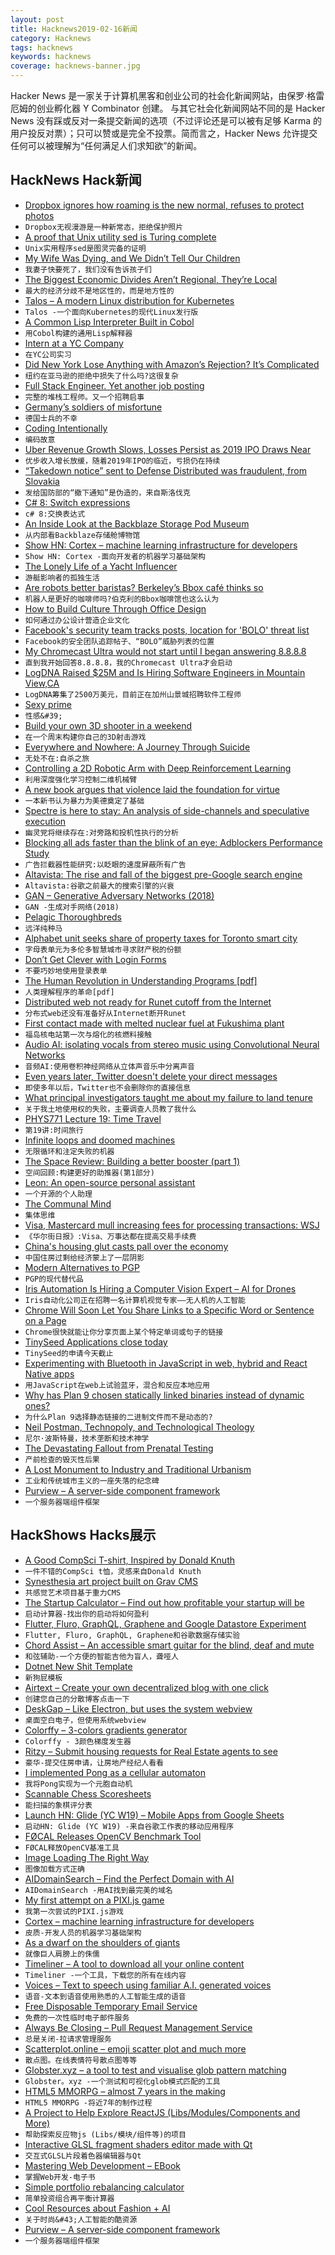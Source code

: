 ```yaml
---
layout: post
title: Hacknews2019-02-16新闻
category: Hacknews
tags: hacknews
keywords: hacknews
coverage: hacknews-banner.jpg
---
```


Hacker News 是一家关于计算机黑客和创业公司的社会化新闻网站，由保罗·格雷厄姆的创业孵化器 Y Combinator 创建。
与其它社会化新闻网站不同的是 Hacker News 没有踩或反对一条提交新闻的选项（不过评论还是可以被有足够 Karma 的用户投反对票）；只可以赞或是完全不投票。简而言之，Hacker News 允许提交任何可以被理解为“任何满足人们求知欲”的新闻。

## HackNews Hack新闻


- [Dropbox ignores how roaming is the new normal, refuses to protect photos](https://www.dropboxforum.com/t5/Dropbox/Enable-or-disable-the-camera-uploads-feature-in-roaming/idc-p/329040)
- `Dropbox无视漫游是一种新常态，拒绝保护照片`
- [A proof that Unix utility sed is Turing complete](https://catonmat.net/proof-that-sed-is-turing-complete)
- `Unix实用程序sed是图灵完备的证明`
- [My Wife Was Dying, and We Didn’t Tell Our Children](https://www.theatlantic.com/family/archive/2019/02/my-wife-and-i-didnt-tell-our-children-about-her-cancer/582709/)
- `我妻子快要死了，我们没有告诉孩子们`
- [The Biggest Economic Divides Aren’t Regional, They’re Local](https://www.nytimes.com/2019/02/12/upshot/the-biggest-economic-divides-arent-regional-theyre-local-just-ask-parents.html)
- `最大的经济分歧不是地区性的，而是地方性的`
- [Talos – A modern Linux distribution for Kubernetes](https://github.com/autonomy/talos)
- `Talos -一个面向Kubernetes的现代Linux发行版`
- [A Common Lisp Interpreter Built in Cobol](https://github.com/lauryndbrown/Cisp)
- `用Cobol构建的通用Lisp解释器`
- [Intern at a YC Company](https://blog.ycombinator.com/intern-at-a-yc-company-2019/)
- `在YC公司实习`
- [Did New York Lose Anything with Amazon’s Rejection? It’s Complicated](https://techcrunch.com/2019/02/14/did-new-york-lose-anything-with-amazons-rejection-its-complicated/)
- `纽约在亚马逊的拒绝中损失了什么吗?这很复杂`
- [Full Stack Engineer. Yet another job posting](item?id=19175908)
- `完整的堆栈工程师。又一个招聘启事`
- [Germany’s soldiers of misfortune](https://www.politico.eu/article/germany-biggest-enemy-threadbare-army-bundeswehr/)
- `德国士兵的不幸`
- [Coding Intentionally](https://exercism.io/blog/coding-intentionally-in-bash-grains)
- `编码故意`
- [Uber Revenue Growth Slows, Losses Persist as 2019 IPO Draws Near](https://www.bloomberg.com/news/articles/2019-02-15/uber-results-show-revenue-growth-slows-amid-persistent-losses)
- `优步收入增长放缓，随着2019年IPO的临近，亏损仍在持续`
- [“Takedown notice” sent to Defense Distributed was fraudulent, from Slovakia](https://arstechnica.com/tech-policy/2019/02/nj-ag-takedown-notice-that-led-to-new-gun-file-lawsuit-came-from-slovakia-not-us/)
- `发给国防部的“撤下通知”是伪造的，来自斯洛伐克`
- [C# 8: Switch expressions](https://alexatnet.com/cs8-switch-statement/)
- `c# 8:交换表达式`
- [An Inside Look at the Backblaze Storage Pod Museum](https://www.backblaze.com/blog/backblaze-storage-pod-museum/)
- `从内部看Backblaze存储舱博物馆`
- [Show HN: Cortex – machine learning infrastructure for developers](https://github.com/cortexlabs/cortex)
- `Show HN: Cortex -面向开发者的机器学习基础架构`
- [The Lonely Life of a Yacht Influencer](https://melmagazine.com/en-us/story/the-lonely-life-of-a-yacht-influencer)
- `游艇影响者的孤独生活`
- [Are robots better baristas? Berkeley’s Bbox café thinks so](https://www.berkeleyside.com/2019/02/15/are-robots-better-baristas-berkeleys-bbox-cafe-thinks-so)
- `机器人是更好的咖啡师吗?伯克利的Bbox咖啡馆也这么认为`
- [How to Build Culture Through Office Design](https://www.bureauwork.com/blogs/office-management/how-to-build-culture-through-office-design)
- `如何通过办公设计营造企业文化`
- [Facebook&#39;s security team tracks posts, location for &#39;BOLO&#39; threat list](https://www.cnbc.com/2019/02/14/facebooks-security-team-tracks-posts-location-for-bolo-threat-list.html)
- `Facebook的安全团队追踪帖子、“BOLO”威胁列表的位置`
- [My Chromecast Ultra would not start until I began answering 8.8.8.8](https://mailarchive.ietf.org/arch/msg/dnsop/WCVv57IizUSjNb2RQNP84fBclI0)
- `直到我开始回答8.8.8.8，我的Chromecast Ultra才会启动`
- [LogDNA Raised $25M and Is Hiring Software Engineers in Mountain View,CA](https://angel.co/logdna/jobs/504561-software-engineer)
- `LogDNA筹集了2500万美元，目前正在加州山景城招聘软件工程师`
- [Sexy prime](https://en.wikipedia.org/wiki/Sexy_prime)
- `性感&#39;`
- [Build your own 3D shooter in a weekend](https://github.com/ssloy/tinyraycaster)
- `在一个周末构建你自己的3D射击游戏`
- [Everywhere and Nowhere: A Journey Through Suicide](https://www.newyorker.com/magazine/2019/02/18/everywhere-and-nowhere-a-journey-through-suicide)
- `无处不在:自杀之旅`
- [Controlling a 2D Robotic Arm with Deep Reinforcement Learning](https://blog.floydhub.com/robotic-arm-control-deep-reinforcement-learning/)
- `利用深度强化学习控制二维机械臂`
- [A new book argues that violence laid the foundation for virtue](https://www.newyorker.com/books/under-review/did-capital-punishment-create-morality)
- `一本新书认为暴力为美德奠定了基础`
- [Spectre is here to stay: An analysis of side-channels and speculative execution](https://arxiv.org/abs/1902.05178)
- `幽灵党将继续存在:对旁路和投机性执行的分析`
- [Blocking all ads faster than the blink of an eye: Adblockers Performance Study](https://whotracks.me/blog/adblockers_performance_study.html)
- `广告拦截器性能研究:以眨眼的速度屏蔽所有广告`
- [Altavista: The rise and fall of the biggest pre-Google search engine](https://digital.com/about/altavista/)
- `Altavista:谷歌之前最大的搜索引擎的兴衰`
- [GAN – Generative Adversary Networks (2018)](https://medium.com/@jonathan_hui/gan-whats-generative-adversarial-networks-and-its-application-f39ed278ef09)
- `GAN -生成对手网络(2018)`
- [Pelagic Thoroughbreds](https://www.newcriterion.com/issues/2019/2/pelagic-thoroughbreds)
- `远洋纯种马`
- [Alphabet unit seeks share of property taxes for Toronto smart city](https://www.reuters.com/article/us-alphabet-canada/alphabet-unit-seeks-share-of-property-taxes-for-toronto-smart-city-idUSKCN1Q423Z)
- `字母表单元为多伦多智慧城市寻求财产税的份额`
- [Don’t Get Clever with Login Forms](http://bradfrost.com/blog/post/dont-get-clever-with-login-forms/)
- `不要巧妙地使用登录表单`
- [The Human Revolution in Understanding Programs [pdf]](http://drakon-editor.sourceforge.net/DRAKON.pdf)
- `人类理解程序的革命[pdf]`
- [Distributed web not ready for Runet cutoff from the Internet](https://www.ctrl.blog/entry/dweb-readiness-runet)
- `分布式web还没有准备好从Internet断开Runet`
- [First contact made with melted nuclear fuel at Fukushima plant](http://www.asahi.com/ajw/articles/AJ201902140041.html)
- `福岛核电站第一次与熔化的核燃料接触`
- [Audio AI: isolating vocals from stereo music using Convolutional Neural Networks](https://towardsdatascience.com/audio-ai-isolating-vocals-from-stereo-music-using-convolutional-neural-networks-210532383785)
- `音频AI:使用卷积神经网络从立体声音乐中分离声音`
- [Even years later, Twitter doesn&#39;t delete your direct messages](https://techcrunch.com/2019/02/15/twitter-direct-messages/)
- `即使多年以后，Twitter也不会删除你的直接信息`
- [What principal investigators taught me about my failure to land tenure](https://www.nature.com/articles/d41586-019-00560-9)
- `关于我土地使用权的失败，主要调查人员教了我什么`
- [PHYS771 Lecture 19: Time Travel](https://www.scottaaronson.com/democritus/lec19.html)
- `第19讲:时间旅行`
- [Infinite loops and doomed machines](http://rachelbythebay.com/w/2019/02/13/loopy/)
- `无限循环和注定失败的机器`
- [The Space Review: Building a better booster (part 1)](http://www.thespacereview.com/article/3658/1)
- `空间回顾:构建更好的助推器(第1部分)`
- [Leon: An open-source personal assistant](https://github.com/leon-ai/leon)
- `一个开源的个人助理`
- [The Communal Mind](https://www.lrb.co.uk/v41/n04/patricia-lockwood/the-communal-mind)
- `集体思维`
- [Visa, Mastercard mull increasing fees for processing transactions: WSJ](https://www.reuters.com/article/us-paymentprocessors-fees/visa-mastercard-mull-increasing-fees-for-processing-transactions-wsj-idUSKCN1Q41ME)
- `《华尔街日报》:Visa、万事达都在提高交易手续费`
- [China&#39;s housing glut casts pall over the economy](https://asia.nikkei.com/Spotlight/Cover-Story/China-s-housing-glut-casts-pall-over-the-economy)
- `中国住房过剩给经济蒙上了一层阴影`
- [Modern Alternatives to PGP](https://blog.gtank.cc/modern-alternatives-to-pgp/)
- `PGP的现代替代品`
- [Iris Automation Is Hiring a Computer Vision Expert – AI for Drones](http://www.irisonboard.com/careers/)
- `Iris自动化公司正在招聘一名计算机视觉专家——无人机的人工智能`
- [Chrome Will Soon Let You Share Links to a Specific Word or Sentence on a Page](https://www.chromestory.com/2019/02/chrome-scroll-to-text/)
- `Chrome很快就能让你分享页面上某个特定单词或句子的链接`
- [TinySeed Applications close today](https://tinyseed.com/apply)
- `TinySeed的申请今天截止`
- [Experimenting with Bluetooth in JavaScript in web, hybrid and React Native apps](https://www.voorhoede.nl/en/blog/bluetooth-anywhere/)
- `用JavaScript在web上试验蓝牙，混合和反应本地应用`
- [Why has Plan 9 chosen statically linked binaries instead of dynamic ones?](https://9p.io/wiki/plan9/why_static/index.html)
- `为什么Plan 9选择静态链接的二进制文件而不是动态的?`
- [Neil Postman, Technopoly, and Technological Theology](https://thefrailestthing.com/2011/07/25/neil-postman-technopoly-and-technological-theology/)
- `尼尔·波斯特曼，技术垄断和技术神学`
- [The Devastating Fallout from Prenatal Testing](http://churchlife.nd.edu/2019/02/15/the-devastating-fallout-from-prenatal-testing/)
- `产前检查的毁灭性后果`
- [A Lost Monument to Industry and Traditional Urbanism](https://www.theamericanconservative.com/urbs/a-lost-monument-to-industry-and-traditional-urbanism/)
- `工业和传统城市主义的一座失落的纪念碑`
- [Purview – A server-side component framework](https://github.com/karthikv/purview)
- `一个服务器端组件框架`


## HackShows Hacks展示

- [ A Good CompSci T-shirt, Inspired by Donald Knuth](https://agoodcstshirt.com)
- `一件不错的CompSci t恤，灵感来自Donald Knuth`
- [ Synesthesia art project built on Grav CMS](http://testfixture.presteign.com)
- `共感觉艺术项目基于重力CMS`
- [ The Startup Calculator – Find out how profitable your startup will be](https://startupcalculator.co/)
- `启动计算器-找出你的启动将如何盈利`
- [ Flutter, Fluro, GraphQL, Graphene and Google Datastore Experiment](https://github.com/renancaraujo/warmachines)
- `Flutter, Fluro, GraphQL, Graphene和谷歌数据存储实验`
- [ Chord Assist – An accessible smart guitar for the blind, deaf and mute](https://www.chordassist.com/)
- `和弦辅助-一个方便的智能吉他为盲人，聋哑人`
- [ Dotnet New Shit Template](https://github.com/lusocoding/dotnet-newshit)
- `新狗屁模板`
- [ Airtext – Create your own decentralized blog with one click](https://airtext.xyz)
- `创建您自己的分散博客点击一下`
- [ DeskGap – Like Electron, but uses the system webview](https://deskgap.com/)
- `桌面空白电子，但使用系统webview`
- [ Colorffy – 3-colors gradients generator](https://www.colorffy.com/generator/mgradients)
- `Colorffy - 3颜色梯度发生器`
- [ Ritzy – Submit housing requests for Real Estate agents to see](https://ritzy.app)
- `豪华-提交住房申请，让房地产经纪人看看`
- [ I implemented Pong as a cellular automaton](https://ericu.github.io/CellCulTuring/)
- `我将Pong实现为一个元胞自动机`
- [ Scannable Chess Scoresheets](https://www.reinechess.com/)
- `能扫描的象棋评分表`
- [Launch HN: Glide (YC W19) – Mobile Apps from Google Sheets](https://news.ycombinator.com/item?id=19163081)
- `启动HN: Glide (YC W19) -来自谷歌工作表的移动应用程序`
- [ FØCAL Releases OpenCV Benchmark Tool](https://app.f0cal.com/benchmarks)
- `FØCAL释放OpenCV基准工具`
- [ Image Loading The Right Way](https://github.com/lucagez/tattica)
- `图像加载方式正确`
- [ AIDomainSearch – Find the Perfect Domain with AI](https://aidomainsearch.com/?)
- `AIDomainSearch -用AI找到最完美的域名`
- [ My first attempt on a PIXI.js game](https://clouder420.github.io/bubblels/)
- `我第一次尝试的PIXI.js游戏`
- [ Cortex – machine learning infrastructure for developers](https://github.com/cortexlabs/cortex)
- `皮质-开发人员的机器学习基础架构`
- [ As a dwarf on the shoulders of giants](http://lambdaway.free.fr/lambdaspeech/?view=factory_201902_paper)
- `就像巨人肩膀上的侏儒`
- [ Timeliner – A tool to download all your online content](https://github.com/mholt/timeliner)
- `Timeliner -一个工具，下载您的所有在线内容`
- [ Voices – Text to speech using familiar A.I. generated voices](https://voice.headliner.app/)
- `语音-文本到语音使用熟悉的人工智能生成的语音`
- [ Free Disposable Temporary Email Service](https://rainmail.xyz/)
- `免费的一次性临时电子邮件服务`
- [ Always Be Closing – Pull Request Management Service](https://www.thoughtdealership.com/post/beta-testers-wanted)
- `总是关闭-拉请求管理服务`
- [ Scatterplot.online – emoji scatter plot and much more](https://scatterplot.online/)
- `散点图。在线表情符号散点图等等`
- [ Globster.xyz – a tool to test and visualise glob pattern matching](https://globster.xyz/)
- `Globster。xyz -一个测试和可视化glob模式匹配的工具`
- [ HTML5 MMORPG – almost 7 years in the making](https://data.mo.ee/index2.html?hackernews=1)
- `HTML5 MMORPG -将近7年的制作过程`
- [ A Project to Help Explore ReactJS (Libs/Modules/Components and More)](https://react.explore-tech.org/)
- `帮助探索反应物js (Libs/模块/组件等)的项目`
- [ Interactive GLSL fragment shaders editor made with Qt](https://github.com/VladimirMakeev/ShaderWorkshop)
- `交互式GLSL片段着色器编辑器与Qt`
- [ Mastering Web Development – EBook](https://masteringwebdev.com)
- `掌握Web开发-电子书`
- [ Simple portfolio rebalancing calculator](https://rebalance.moneymonkeylabs.com)
- `简单投资组合再平衡计算器`
- [ Cool Resources about Fashion &#43; AI](https://github.com/lzhbrian/Cool-Fashion-Papers)
- `关于时尚&#43;人工智能的酷资源`
- [ Purview – A server-side component framework](https://github.com/karthikv/purview)
- `一个服务器端组件框架`


